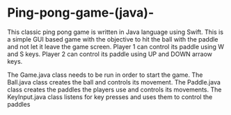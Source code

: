 # Ping-pong-game-(java)-
This classic ping pong game is written in Java language using Swift.
This is a simple GUI based game with the objective to hit the ball with the paddle and not let it leave the game screen. Player 1 can control its paddle using W and S keys. Player 2 can control its paddle using UP and DOWN arraow keys.


The Game.java class needs to be run in order to start the game. 
The Ball.java class creates the ball and controls its movement. 
The Paddle.java class creates the paddles the players use and controls its movements. 
The KeyInput.java class listens for key presses and uses them to control the paddles
